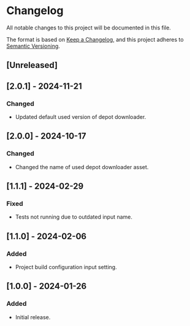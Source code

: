 # Changelog

All notable changes to this project will be documented in this file.

The format is based on [Keep a Changelog](https://keepachangelog.com/en/1.0.0/),
and this project adheres to [Semantic Versioning](https://semver.org/spec/v2.0.0.html).

## [Unreleased]

## [2.0.1] - 2024-11-21

### Changed

- Updated default used version of depot downloader.

## [2.0.0] - 2024-10-17

### Changed

- Changed the name of used depot downloader asset.

## [1.1.1] - 2024-02-29

### Fixed

- Tests not running due to outdated input name.

## [1.1.0] - 2024-02-06

### Added

- Project build configuration input setting.

## [1.0.0] - 2024-01-26

### Added

- Initial release.

